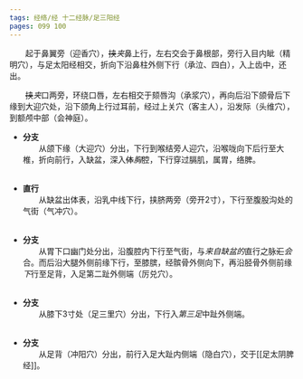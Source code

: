 ```yaml
---
tags: 经络/经 十二经脉/足三阳经
pages: 099 100
---
```

&emsp;&emsp;起于鼻翼旁（迎香穴），~~挟~~<dfn>夹</dfn>鼻上行，左右交会于鼻根部，旁行入目内眦（精明穴），与足太阳经相交，折向下沿鼻柱外侧下行（承泣、四白），入上齿中，还出。

&emsp;&emsp;~~挟~~<dfn>夹</dfn>口两旁，环绕口唇，左右相交于颏唇沟（承浆穴），再向后沿下颌骨后下缘到大迎穴处，沿下颌角上行过耳前，经过上关穴（客主人），沿发际（头维穴），到额颅中部（会神庭）。

+ **分支**<br>
	&emsp;&emsp;从颌下缘（大迎穴）分出，下行到喉结旁人迎穴，沿喉咙向下后行至大椎，折向前行，入缺盆，深入~~体~~<dfn>胸</dfn>腔，下行穿过膈肌，属胃，络脾。<br></br>

+ **直行**<br>
	&emsp;&emsp;从缺盆出体表，沿乳中线下行，挟脐两旁（旁开2寸），下行至腹股沟处的气街（气冲穴）。<br></br>

+ **分支**<br>
	&emsp;&emsp;从胃下口幽门处分出，沿腹腔内下行至气街，与<dfn>来自缺盆的</dfn>直行之脉~~汇~~<dfn>会</dfn>合。而后沿大腿外侧前缘下行，至膝膑，经髌骨外侧向下，再沿胫骨外侧前缘<dfn>下</dfn>行至足背，入足第二趾外侧端（厉兑穴）。<br></br>

+ **分支**<br>
	&emsp;&emsp;从膝下3寸处（足三里穴）分出，下行入<dfn>第三足</dfn>中趾外侧端。<br></br>

+ **分支**<br>
	&emsp;&emsp;从足背（冲阳穴）分出，前行入足大趾内侧端（隐白穴），交于[[足太阴脾经]]。

<div align=center>
	<div src="足阳明胃经.png" width=98% class="internal-embed">
	</div>
</div>
